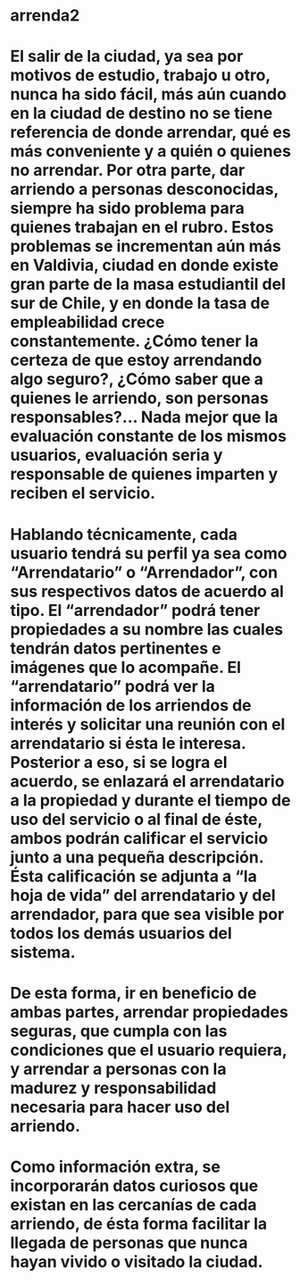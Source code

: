 # arrenda2

# El salir de la ciudad, ya sea por motivos de estudio, trabajo u otro, nunca ha sido fácil, más aún cuando en la ciudad de destino no se tiene referencia de donde arrendar, qué es más conveniente y a quién o quienes no arrendar. Por otra parte, dar arriendo a personas desconocidas, siempre ha sido problema para quienes trabajan en el rubro. Estos problemas se incrementan aún más en Valdivia, ciudad en donde existe gran parte de la masa estudiantil del sur de Chile, y en donde la tasa de empleabilidad crece constantemente. ¿Cómo tener la certeza de que estoy arrendando algo seguro?, ¿Cómo saber que a quienes le arriendo, son personas responsables?... Nada mejor que la evaluación constante de los mismos usuarios, evaluación seria y responsable de quienes imparten y reciben el servicio.
# Hablando técnicamente, cada usuario tendrá su perfil ya sea como “Arrendatario” o “Arrendador”, con sus respectivos datos de acuerdo al tipo. El “arrendador” podrá tener propiedades a su nombre las cuales tendrán datos pertinentes e imágenes que lo acompañe. El “arrendatario” podrá ver la información de los arriendos de interés y solicitar una reunión con el arrendatario si ésta le interesa. Posterior a eso, si se logra el acuerdo, se enlazará el arrendatario a la propiedad y durante el tiempo de uso del servicio o al final de éste, ambos podrán calificar el servicio junto a una pequeña descripción. Ésta calificación se adjunta a “la hoja de vida” del arrendatario y del arrendador, para que sea visible por todos los demás usuarios del sistema.
# De esta forma, ir en beneficio de ambas partes, arrendar propiedades seguras, que cumpla con las condiciones que el usuario requiera, y arrendar a personas con la madurez y responsabilidad necesaria para hacer uso del arriendo.
# Como información extra, se incorporarán datos curiosos que existan en las cercanías de cada arriendo, de ésta forma facilitar la llegada de personas que nunca hayan vivido o visitado la ciudad.
 
